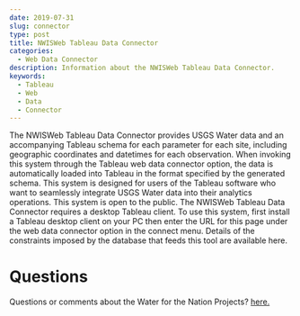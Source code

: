 ```yaml
---
date: 2019-07-31
slug: connector
type: post
title: NWISWeb Tableau Data Connector
categories:
  - Web Data Connector
description: Information about the NWISWeb Tableau Data Connector.
keywords:
  - Tableau
  - Web
  - Data
  - Connector
---
```



The NWISWeb Tableau Data Connector provides USGS Water data and an accompanying Tableau schema for each parameter for each site, including geographic coordinates and datetimes for each observation. When invoking this system through the Tableau web data connector option, the data is automatically loaded into Tableau in the format specified by the generated schema.
This system is designed for users of the Tableau software who want to seamlessly integrate USGS Water data into their analytics operations. This system is open to the public.
The NWISWeb Tableau Data Connector requires a desktop Tableau client. To use this system, first install a Tableau desktop client on your PC then enter the URL for this page under the web data connector option in the connect menu. Details of the constraints imposed by the database that feeds this tool are available here.




Questions
==========
Questions or comments about the Water for the Nation Projects? [here.](https://water.usgs.gov/contact/gsanswers?pemail=gs-w-ks_NWISWeb_Data_Inquiries&subject=Site+Number%3A+07144100&viewnote=%3CH1%3EUSGS+NWIS+Feedback+Request%3C%2FH1%3E%3Cp%3E%3Cb%3EPlease+enter+a+subject+in+the+form+below+that+briefly+summarizes+your+request%3C%2Fb%3E%3C%2Fp%3E) 
